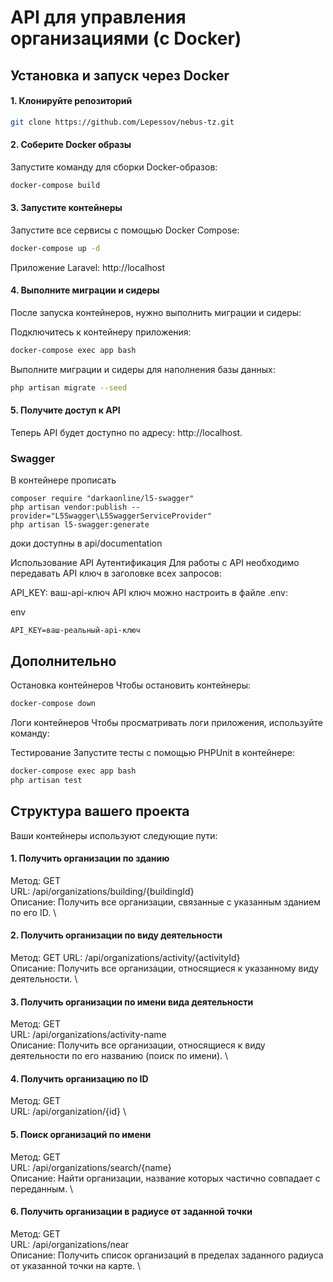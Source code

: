 # API для управления организациями (с Docker)

## Установка и запуск через Docker
#### 1. Клонируйте репозиторий

```bash
git clone https://github.com/Lepessov/nebus-tz.git
```

#### 2. Соберите Docker образы
Запустите команду для сборки Docker-образов:

```bash
docker-compose build
```
#### 3. Запустите контейнеры
Запустите все сервисы с помощью Docker Compose:

```bash
docker-compose up -d
```

Приложение Laravel: http://localhost

#### 4. Выполните миграции и сидеры
После запуска контейнеров, нужно выполнить миграции и сидеры:

Подключитесь к контейнеру приложения:

```bash
docker-compose exec app bash
```

Выполните миграции и сидеры для наполнения базы данных:

```bash
php artisan migrate --seed
```

#### 5. Получите доступ к API
Теперь API будет доступно по адресу: http://localhost.

### Swagger

В контейнере прописать

```
composer require "darkaonline/l5-swagger"
php artisan vendor:publish --provider="L5Swagger\L5SwaggerServiceProvider"
php artisan l5-swagger:generate
```

доки доступны в api/documentation

Использование API
Аутентификация
Для работы с API необходимо передавать API ключ в заголовке всех запросов:

API_KEY: ваш-api-ключ
API ключ можно настроить в файле .env:

env
```
API_KEY=ваш-реальный-api-ключ
```

## Дополнительно
Остановка контейнеров
Чтобы остановить контейнеры:

```bash
docker-compose down
```

Логи контейнеров
Чтобы просматривать логи приложения, используйте команду:

Тестирование
Запустите тесты с помощью PHPUnit в контейнере:

```bash
docker-compose exec app bash
php artisan test
```

## Структура вашего проекта
Ваши контейнеры используют следующие пути:

#### 1. Получить организации по зданию
Метод: GET \
URL: /api/organizations/building/{buildingId} \
Описание: Получить все организации, связанные с указанным зданием по его ID. \

#### 2. Получить организации по виду деятельности
Метод: GET
URL: /api/organizations/activity/{activityId} \
Описание: Получить все организации, относящиеся к указанному виду деятельности. \

#### 3. Получить организации по имени вида деятельности
Метод: GET \
URL: /api/organizations/activity-name \
Описание: Получить все организации, относящиеся к виду деятельности по его названию (поиск по имени). \

#### 4. Получить организацию по ID
Метод: GET \
URL: /api/organization/{id} \

#### 5. Поиск организаций по имени
Метод: GET \
URL: /api/organizations/search/{name} \
Описание: Найти организации, название которых частично совпадает с переданным. \

#### 6. Получить организации в радиусе от заданной точки
Метод: GET \
URL: /api/organizations/near \
Описание: Получить список организаций в пределах заданного радиуса от указанной точки на карте. \

